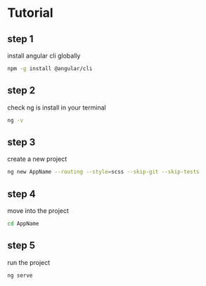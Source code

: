# Tutorial

## step 1

install angular cli globally

```bash
npm -g install @angular/cli
```

## step 2

check ng is install in your terminal

```bash
ng -v 
```

## step 3

create a new project

```bash
ng new AppName --routing --style=scss --skip-git --skip-tests
```

## step 4

move into the project 

```bash
cd AppName
```

## step 5

run the project

```bash
ng serve

```